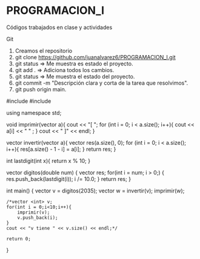 # PROGRAMACION_I
Códigos trabajados en clase y actividades

Git
1. Creamos el repositorio
2. git clone https://github.com/juanalvarez6/PROGRAMACION_I.git
3. git status => Me muestra es estado el proyecto.
4. git add . => Adiciona todos los cambios.
5. git status => Me muestra el estado del proyecto.
6. git commit -m "Descripción clara y corta de la tarea que resolvimos".
7. git push origin main.

#include <iostream>
#include <vector>

using namespace std;

void imprimir(vector <int> a){
    cout << "[ ";
    for (int i = 0; i < a.size(); i++){
        cout << a[i] << " " ;
    }
    cout << " ]" << endl;
}

vector <int> invertir(vector<int> a){
    vector <int> res(a.size(), 0);
    for (int i = 0; i < a.size(); i++){
        res[a.size() - 1 - i] = a[i];
    }
    return res;
}

int lastdigit(int x){
    return x % 10;
}

vector <int> digitos(double num) {
    vector <int> res;
    for(int i = num; i > 0;) {
        res.push_back(lastdigit(i));
        i /= 10.0;
    }
    return res;
}

int main()
{
    vector <int> v = digitos(2035);
    vector <int> w = invertir(v);
    imprimir(w);
    
    /*vector <int> v;
    for(int i = 0;i<10;i++){
        imprimir(v);
        v.push_back(i); 
    }
    cout << "v tiene " << v.size() << endl;*/
    
    return 0;
}
